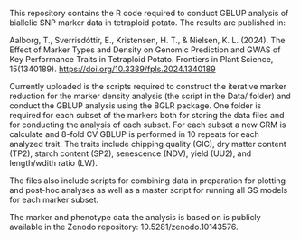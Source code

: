 This repository contains the R code required to conduct GBLUP analysis of biallelic SNP marker data in tetraploid potato. The results are published in:

Aalborg, T., Sverrisdóttir, E., Kristensen, H. T., & Nielsen, K. L. (2024). The Effect of Marker Types and Density on Genomic Prediction and GWAS of Key Performance Traits in Tetraploid Potato. Frontiers in Plant Science, 15(1340189). https://doi.org/10.3389/fpls.2024.1340189

Currently uploaded is the scripts required to construct the iterative marker reduction for the marker density analysis (the script in the Data/ folder) and conduct the GBLUP analysis using the BGLR package. One folder is required for each subset of the markers both for storing the data files and for conducting the analysis of each subset. For each subset a new GRM is calculate and 8-fold CV GBLUP is performed in 10 repeats for each analyzed trait. The traits include chipping quality (GIC), dry matter content (TP2), starch content (SP2), senescence (NDV), yield (UU2), and length/wdith ratio (LW).

The files also include scripts for combining data in preparation for plotting and post-hoc analyses as well as a master script for running all GS models for each marker subset. 

The marker and phenotype data the analysis is based on is publicly available in the Zenodo repository: 10.5281/zenodo.10143576.
